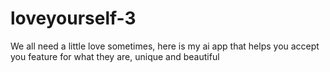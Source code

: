 # loveyourself-3
We all need a little love sometimes, here is my ai app that helps you accept you feature for what they are, unique and beautiful 
